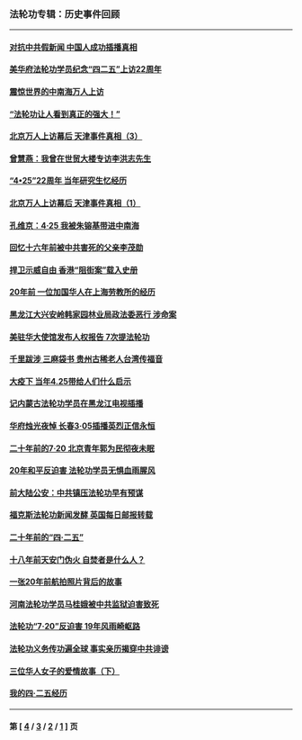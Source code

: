 ### 法轮功专辑：历史事件回顾
---
#### [对抗中共假新闻 中国人成功插播真相](../../pages/nf5793/n12910618.md?06020430) 
#### [美华府法轮功学员纪念“四二五”上访22周年](../../pages/nf5793/n12904445.md?06020430) 
#### [震惊世界的中南海万人上访](../../pages/nf5793/n12903976.md?06020430) 
#### [“法轮功让人看到真正的强大！”](../../pages/nf5793/n12903195.md?06020430) 
#### [北京万人上访幕后 天津事件真相（3）](../../pages/nf5793/n12902807.md?06020430) 
#### [曾慧燕：我曾在世贸大楼专访李洪志先生](../../pages/nf5793/n12898729.md?06020430) 
#### [“4•25”22周年 当年研究生忆经历](../../pages/nf5793/n12894152.md?06020430) 
#### [北京万人上访幕后 天津事件真相（1）](../../pages/nf5793/n12885174.md?06020430) 
#### [孔维京：4·25 我被朱镕基带进中南海](../../pages/nf5793/n12864987.md?06020430) 
#### [回忆十六年前被中共害死的父亲李茂勋](../../pages/nf5793/n12880270.md?06020430) 
#### [捍卫示威自由 香港“阻街案”载入史册](../../pages/nf5793/n12811245.md?06020430) 
#### [20年前 一位加国华人在上海劳教所的经历](../../pages/nf5793/n12707932.md?06020430) 
#### [黑龙江大兴安岭韩家园林业局政法委恶行 涉命案](../../pages/nf5793/n12622815.md?06020430) 
#### [美驻华大使馆发布人权报告 7次提法轮功](../../pages/nf5793/n12520541.md?06020430) 
#### [千里跋涉 三麻袋书 贵州古稀老人台湾传福音](../../pages/nf5793/n12198750.md?06020430) 
#### [大疫下 当年4.25带给人们什么启示](../../pages/nf5793/n12058565.md?06020430) 
#### [记内蒙古法轮功学员在黑龙江电视插播](../../pages/nf5793/n11699194.md?06020430) 
#### [华府烛光夜悼 长春3·05插播英烈正信永恒](../../pages/nf5793/n11397432.md?06020430) 
#### [二十年前的7·20 北京青年郭为民彻夜未眠](../../pages/nf5793/n11354195.md?06020430) 
#### [20年和平反迫害 法轮功学员无惧血雨腥风](../../pages/nf5793/n11348279.md?06020430) 
#### [前大陆公安：中共镇压法轮功早有预谋](../../pages/nf5793/n11352168.md?06020430) 
#### [福克斯法轮功新闻发酵  英国每日邮报转载](../../pages/nf5793/n11285952.md?06020430) 
#### [二十年前的“四·二五”](../../pages/nf5793/n11207639.md?06020430) 
#### [十八年前天安门伪火 自焚者是什么人？](../../pages/nf5793/n10996556.md?06020430) 
#### [一张20年前航拍照片背后的故事](../../pages/nf5793/n10693797.md?06020430) 
#### [河南法轮功学员马桂娥被中共监狱迫害致死](../../pages/nf5793/n10684974.md?06020430) 
#### [法轮功“7‧20”反迫害 19年风雨崎岖路](../../pages/nf5793/n10570834.md?06020430) 
#### [法轮功义务传功遍全球 事实亲历揭穿中共诽谤](../../pages/nf5793/n10581061.md?06020430) 
#### [三位华人女子的爱情故事（下）](../../pages/nf5793/n10435541.md?06020430) 
#### [我的四·二五经历](../../pages/nf5793/n10347081.md?06020430) 

---
#### 第 [ [4](./4.md?06020430) / [3](./3.md?06020430) / [2](./2.md?06020430) / [1](./1.md?06020430) ] 页
